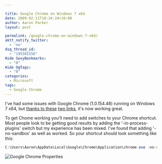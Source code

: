 ```yaml
---

title: Google Chrome on Windows 7 x64
date: 2009-02-11T18:34:24+10:00
author: Aaron Parker
layout: post

permalink: /google-chrome-on-windows-7-x64/
aktt_notify_twitter:
  - 'no'
dsq_thread_id:
  - "195381556"
Hide SexyBookmarks:
  - "0"
Hide OgTags:
  - "0"
categories:
  - Microsoft
tags:
  - Google Chrome
---
```

I've had some issues with Google Chrome (1.0.154.48) running on Windows 7 x64, but [thanks to these](http://www.google.com/support/forum/p/Chrome/thread?tid=5111f112bcd233e1&hl=en) [two links](http://code.google.com/p/chromium/issues/detail?id=4788), it's now working great.

To get Chome working you'll need to add switches to your Chrome shortcut. Most people look to be getting good results by adding the '-in-process-plugins' switch but my experience has been mixed. I've found that adding '-no-sandbox' as well as worked. So your shortcut should look something like this:

```powershell
C:\Users\Aaron\AppData\Local\Google\Chrome\Application\chrome.exe -no-sandbox -in-process-plugins
```

![Google Chrome Properties]({{site.baseurl}}/media/2009/02/googlechromeproperties.png)
